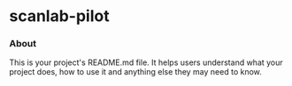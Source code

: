 scanlab-pilot
=============

### About

This is your project's README.md file. It helps users understand what your
project does, how to use it and anything else they may need to know.